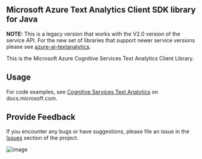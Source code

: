 ## Microsoft Azure Text Analytics Client SDK library for Java

**NOTE:** This is a legacy version that works with the V2.0 version of the service API. For the new set of libraries 
that support newer service versions please see
[azure-ai-textanalytics](https://github.com/Azure/azure-sdk-for-java/tree/master/sdk/textanalytics/azure-ai-textanalytics).

This is the Microsoft Azure Cognitive Services Text Analytics Client
Library.

## Usage

For code examples, see [Cognitive Services Text
Analytics](https://docs.microsoft.com/java/api/overview/azure/cognitiveservices/client/textanalytics?view=azure-java-stable)
on docs.microsoft.com.

## Provide Feedback

If you encounter any bugs or have suggestions, please file an issue in
the [Issues](https://github.com/Azure/azure-sdk-for-java/issues)
section of the project.

![image](https://azure-sdk-impressions.azurewebsites.net/api/impressions/azure-sdk-for-java%2Fazure-cognitiveservices-language-textanalytics%2FREADME.png)
